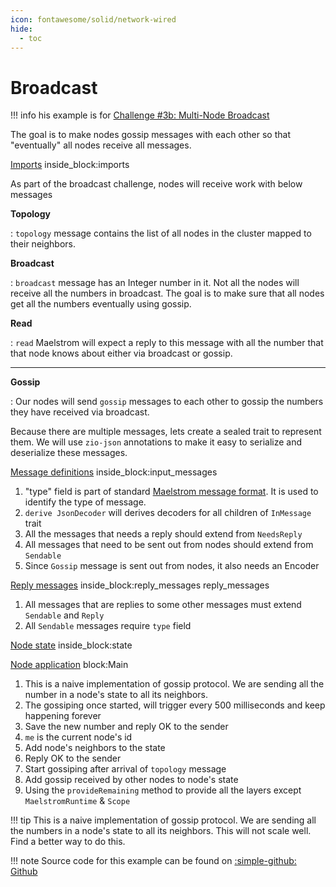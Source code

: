```yaml
---
icon: fontawesome/solid/network-wired
hide:
  - toc
---
```


# Broadcast

!!! info
    his example is for [Challenge #3b: Multi-Node Broadcast](https://fly.io/dist-sys/3b/)

The goal is to make nodes gossip messages with each other so that "eventually" all nodes receive all messages.

<!--codeinclude-->
[Imports](../../examples/broadcast/src/main/scala/com/example/Main.scala) inside_block:imports
<!--/codeinclude-->

As part of the broadcast challenge, nodes will receive work with below messages

**Topology**

:   `topology` message contains the list of all nodes in the cluster mapped to their neighbors.

**Broadcast**

:   `broadcast` message has an Integer number in it. Not all the nodes will receive all the numbers in broadcast. The goal is to make sure that all nodes get all the numbers eventually using gossip.


**Read**

:   `read` Maelstrom will expect a reply to this message with all the number that that node knows about either via broadcast or gossip.

---

**Gossip**

:   Our nodes will send `gossip` messages to each other to gossip the numbers they have received via broadcast.

Because there are multiple messages, lets create a sealed trait to represent them. We will use `zio-json` annotations to make it easy to serialize and deserialize these messages.

<!--codeinclude-->
[Message definitions](../../examples/broadcast/src/main/scala/com/example/Main.scala) inside_block:input_messages
<!--/codeinclude-->

1.  "type" field is part of standard [Maelstrom message format](https://github.com/jepsen-io/maelstrom/blob/main/doc/protocol.md#message-bodies). It is used to identify the type of message.
2.  `derive JsonDecoder` will derives decoders for all children of `InMessage` trait
3.  All the messages that needs a reply should extend from `NeedsReply`
4.  All messages that need to be sent out from nodes should extend from `Sendable`
5.  Since `Gossip` message is sent out from nodes, it also needs an Encoder

<!--codeinclude-->
[Reply messages](../../examples/broadcast/src/main/scala/com/example/Main.scala) inside_block:reply_messages
reply_messages
<!--/codeinclude-->

1.  All messages that are replies to some other messages must extend `Sendable` and `Reply`
2.  All `Sendable` messages require `type` field

<!--codeinclude-->
[Node state](../../examples/broadcast/src/main/scala/com/example/Main.scala) inside_block:state
<!--/codeinclude-->

<!--codeinclude-->
[Node application](../../examples/broadcast/src/main/scala/com/example/Main.scala) block:Main
<!--/codeinclude-->

1.  This is a naive implementation of gossip protocol. We are sending all the number in a node's state to all its neighbors.
2.  The gossiping once started, will trigger every 500 milliseconds and keep happening forever
3.  Save the new number and reply OK to the sender
4.  `me` is the current node's id
5.  Add node's neighbors to the state
6.  Reply OK to the sender
7.  Start gossiping after arrival of `topology` message
8.  Add gossip received by other nodes to node's state
9.  Using the `provideRemaining` method to provide all the layers except `MaelstromRuntime` & `Scope`

!!! tip
    This is a naive implementation of gossip protocol. We are sending all the numbers in a node's state to all its neighbors. This will not scale well. Find a better way to do this.

!!! note
    Source code for this example can be found on [:simple-github: Github](https://github.com/bilal-fazlani/zio-maelstrom/blob/main/examples/broadcast/src/main/scala/com/example/Main.scala)
